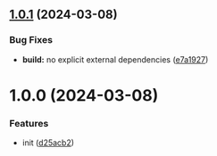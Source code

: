 ## [1.0.1](https://github.com/bent10/stopmarkdown/compare/v1.0.0...v1.0.1) (2024-03-08)


### Bug Fixes

* **build:** no explicit external dependencies ([e7a1927](https://github.com/bent10/stopmarkdown/commit/e7a1927aed4c08befb347a639393f74b62777589))

# 1.0.0 (2024-03-08)


### Features

* init ([d25acb2](https://github.com/bent10/stopmarkdown/commit/d25acb249872d565ac1b3b41220ebb3a5c585d8e))
